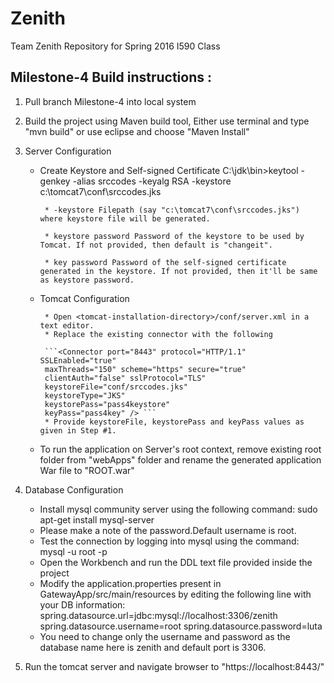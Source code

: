 # Zenith
Team Zenith Repository for Spring 2016 I590 Class

## Milestone-4 Build instructions :

1. Pull branch Milestone-4 into local system
2. Build the project using Maven build tool, Either use terminal and type "mvn build" or use eclipse and choose "Maven Install"
3. Server Configuration
    * Create Keystore and Self-signed Certificate
        C:\jdk\bin>keytool -genkey -alias srccodes -keyalg RSA -keystore c:\tomcat7\conf\srccodes.jks
        
           * -keystore Filepath (say "c:\tomcat7\conf\srccodes.jks") where keystore file will be generated.

           * keystore password Password of the keystore to be used by Tomcat. If not provided, then default is "changeit".

           * key password Password of the self-signed certificate generated in the keystore. If not provided, then it'll be same as keystore password.
    * Tomcat Configuration
    
           * Open <tomcat-installation-directory>/conf/server.xml in a text editor.
           * Replace the existing connector with the following
           
           ```<Connector port="8443" protocol="HTTP/1.1" SSLEnabled="true"
           maxThreads="150" scheme="https" secure="true"
           clientAuth="false" sslProtocol="TLS"
           keystoreFile="conf/srccodes.jks"
           keystoreType="JKS"
           keystorePass="pass4keystore"
           keyPass="pass4key" /> ```
           * Provide keystoreFile, keystorePass and keyPass values as given in Step #1.
    *  To run the application on Server's root context, remove existing root folder from "webApps" folder and rename the generated application War file to "ROOT.war"


4. Database Configuration
     * Install mysql community server using the following command:
            sudo apt-get install mysql-server
     * Please make a note of the password.Default username is root.
     * Test the connection by logging into mysql using the command:
            mysql -u root -p
     * Open the Workbench and run the DDL text file provided inside the project
     * Modify the application.properties present in GatewayApp/src/main/resources by editing the following line with your DB information:
            spring.datasource.url=jdbc:mysql://localhost:3306/zenith
            spring.datasource.username=root
            spring.datasource.password=luta
     * You need to change only the username and password as the database name here is zenith and default port is 3306.
5. Run the tomcat server and navigate browser to "https://localhost:8443/"

